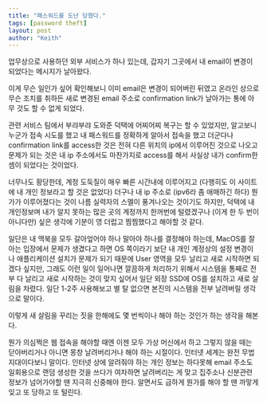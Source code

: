 ```yaml
---
title: "패스워드를 도난 당했다."
tags: [password theft]
layout: post
author: "Keith"
---
```


업무상으로 사용하던 외부 서비스가 하나 있는데, 갑자기 그곳에서 내 email이 변경이 되었다는 메시지가 날아왔다.

이게 무슨 일인가 싶어 확인해보니 이미 email은 변경이 되어버린 뒤였고 온라인 상으로 무슨 조치를 취하든 새로 변경된 email 주소로 confirmation link가 날아가는 통에 아무 것도 할 수 없게 되었다. 

관련 서비스 팀에서 부랴부랴 도와준 덕택에 어찌어찌 복구는 할 수 있었지만, 알고보니 누군가 접속 시도를 했고 내 패스워드를 정확하게 알아서 접속을 했고 더군다나 confirmation link를 access한 것은 전혀 다른 위치의 ip에서 이루어진 것으로 나오고 문제가 되는 것은 내 ip 주소에서도 마찬가지로 access를 해서 사실상 내가 confirm한 셈이 되었다는 것이었다.

너무나도 황당한데, 계정 도둑질이 매우 빠른 시간내에 이루어지고 (다행히도 이 사이트에 내 개인 정보라고 할 것은 없었다) 더구나 내 ip 주소로 (ipv6라 좀 애매하긴 하다) 뭔가가 이루어졌다는 것이 나름 실력자의 스멜이 풍겨나오는 것이기도 하지만, 덕택에 내 개인정보며 내가 알지 못하는 많은 곳의 계정까지 한꺼번에 털렸겠구나 (이게 한 두 번이 아니다만) 싶은 생각에 기분이 영 더럽고 찜찜했다고 해야할 것 같다.

일단은 내 맥북을 모두 갈아엎어야 하나 말아야 하나를 결정해야 하는데, MacOS를 잘 아는 입장에서 문제가 생겼다고 하면 OS 쪽이라기 보단 내 개인 계정상의 설정 변경이나 애플리케이션 설치가 문제가 되기 때문에 User 영역을 모두 날리고 새로 시작하면 되겠다 싶지만, 그래도 이런 일이 일어나면 깔끔하게 처리하기 위해서 시스템을 통째로 전부 다 날리고 새로 시작하는 것이 맞지 싶어서 일단 외장 SSD에 OS를 설치하고 새로 살림을 차렸다. 일단 1-2주 사용해보고 별 탈 없으면 본진의 시스템을 전부 날려버릴 생각으로 말이다.

이렇게 새 살림을 꾸리는 짓을 한해에도 몇 번씩이나 해야 하는 것인가 하는 생각을 해본다. 

뭔가 의심쩍은 웹 접속을 해야할 때엔 이젠 모두 가상 머신에서 하고 그렇지 않을 때는 닫아버리거나 아니면 몽창 날려버리거나 해야 하는 시절이다. 인터넷 세계는 완전 무법지대이다보니 말이다. 인터넷 상에 알려줘야 하는 개인 정보는 하다못해 email 주소도 일회용으로 랜덤 생성한 것을 쓰다가 여차하면 날려버리는 게 맞고 집주소나 신분관련 정보가 넘어가야할 땐 지극히 신중해야 한다. 알면서도 급하게 뭔가를 해야 할 땐 까맣게 잊고 또 당하고 또 털린다.


